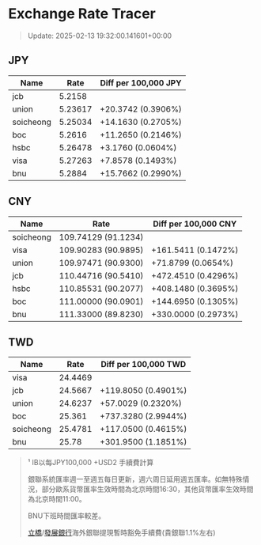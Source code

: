 # Exchange Rate Tracer

> Update: 2025-02-13 19:32:00.141601+00:00

## JPY

| Name      |    Rate | Diff per 100,000 JPY   |
|-----------|---------|------------------------|
| jcb       | 5.2158  |                        |
| union     | 5.23617 | +20.3742 (0.3906%)     |
| soicheong | 5.25034 | +14.1630 (0.2705%)     |
| boc       | 5.2616  | +11.2650 (0.2146%)     |
| hsbc      | 5.26478 | +3.1760 (0.0604%)      |
| visa      | 5.27263 | +7.8578 (0.1493%)      |
| bnu       | 5.2884  | +15.7662 (0.2990%)     |

## CNY

| Name      | Rate                | Diff per 100,000 CNY   |
|-----------|---------------------|------------------------|
| soicheong | 109.74129	(91.1234) |                        |
| visa      | 109.90283	(90.9895) | +161.5411 (0.1472%)    |
| union     | 109.97471	(90.9300) | +71.8799 (0.0654%)     |
| jcb       | 110.44716	(90.5410) | +472.4510 (0.4296%)    |
| hsbc      | 110.85531	(90.2077) | +408.1480 (0.3695%)    |
| boc       | 111.00000	(90.0901) | +144.6950 (0.1305%)    |
| bnu       | 111.33000	(89.8230) | +330.0000 (0.2973%)    |

## TWD

| Name      |    Rate | Diff per 100,000 TWD   |
|-----------|---------|------------------------|
| visa      | 24.4469 |                        |
| jcb       | 24.5667 | +119.8050 (0.4901%)    |
| union     | 24.6237 | +57.0029 (0.2320%)     |
| boc       | 25.361  | +737.3280 (2.9944%)    |
| soicheong | 25.4781 | +117.0500 (0.4615%)    |
| bnu       | 25.78   | +301.9500 (1.1851%)    |


> ¹ IB以每JPY100,000 +USD2 手續費計算
>
> 銀聯系統匯率週一至週五每日更新，週六周日延用週五匯率。如無特殊情況，部分歐系貨幣匯率生效時間為北京時間16:30，其他貨幣匯率生效時間為北京時間11:00。
>
> BNU下班時間匯率較差。
>
> [立橋](https://www.wlbank.com.mo/uploads/ueditor/file/20181211/1544536513900230.pdf)/[發展銀行](https://www.mdb.com.mo/Service_Charges_20230728.pdf)海外銀聯提現暫時豁免手續費(貴銀聯1.1%左右)

